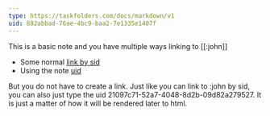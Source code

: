 ```yaml
---
type: https://taskfolders.com/docs/markdown/v1
uid: 882abbad-76ae-4bc9-baa2-7e1335e1407f
---
```


This is a basic note and you have multiple ways linking to [[:john]]

- Some normal [link by sid](:john)
- Using the note [uid](21097c71-52a7-4048-8d2b-09d82a279527)

But you do not have to create a link. Just like you can link to :john by sid, you can also just type the uid 21097c71-52a7-4048-8d2b-09d82a279527. It is just a matter of how it will be rendered later to html.


